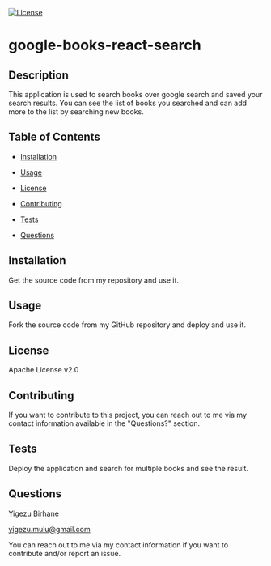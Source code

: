 [![License](https://img.shields.io/badge/License-Apache%202.0-blue.svg)](#license)


  # google-books-react-search


  ## Description

  
  This application is used to search books over google search and saved your search results. You can see the list of books you searched and can add more to the list by searching new books.


  ## Table of Contents

  
  
  * [Installation](#installation)

  
  * [Usage](#usage)

  
  * [License](#license)

  
  * [Contributing](#contributing)

  
  * [Tests](#tests)

  
  * [Questions](#questions)

  


  ## Installation

  
  Get the source code from my repository and use it.


  ## Usage

  
  Fork the source code from my GitHub repository and deploy and use it.


  ## License

  
  Apache License v2.0


  ## Contributing

  
  If you want to contribute to this project, you can reach out to me via my contact information available in the "Questions?" section.


  ## Tests

  
  Deploy the application and search for multiple books and see the result.

      
  ## Questions

  
  [Yigezu Birhane](https://yigezu1.github.io/Yigezu1/)

  yigezu.mulu@gmail.com

  You can reach out to me via my contact information if you want to contribute and/or report an issue.
  